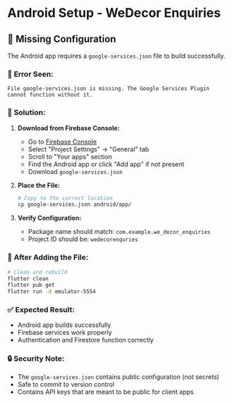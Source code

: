 # Android Setup - WeDecor Enquiries

## 🔧 Missing Configuration

The Android app requires a `google-services.json` file to build successfully.

### 📱 **Error Seen:**
```
File google-services.json is missing. The Google Services Plugin cannot function without it.
```

### 🚀 **Solution:**

1. **Download from Firebase Console:**
   - Go to [Firebase Console](https://console.firebase.google.com/project/wedecorenquries/settings/general)
   - Select "Project Settings" → "General" tab
   - Scroll to "Your apps" section
   - Find the Android app or click "Add app" if not present
   - Download `google-services.json`

2. **Place the File:**
   ```bash
   # Copy to the correct location
   cp google-services.json android/app/
   ```

3. **Verify Configuration:**
   - Package name should match: `com.example.we_decor_enquiries`
   - Project ID should be: `wedecorenquries`

### 🔨 **After Adding the File:**

```bash
# Clean and rebuild
flutter clean
flutter pub get
flutter run -d emulator-5554
```

### ✅ **Expected Result:**
- Android app builds successfully
- Firebase services work properly
- Authentication and Firestore function correctly

### 🔒 **Security Note:**
- The `google-services.json` contains public configuration (not secrets)
- Safe to commit to version control
- Contains API keys that are meant to be public for client apps







